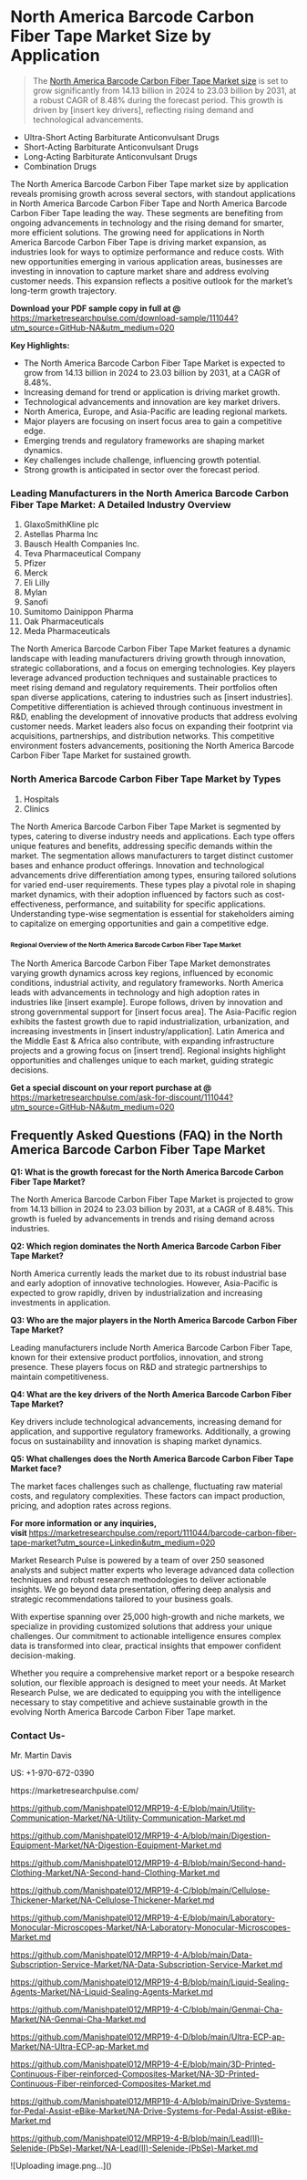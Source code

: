 <h1>North America Barcode Carbon Fiber Tape Market&nbsp;Size by Application</h1><blockquote><p>The <a href="https://marketresearchpulse.com/download-sample/111044?utm_source=GitHub-NA&amp;utm_medium=020">North America Barcode Carbon Fiber Tape Market size</a> is set to grow significantly from 14.13 billion in 2024 to 23.03 billion by 2031, at a robust CAGR of 8.48% during the forecast period. This growth is driven by [insert key drivers], reflecting rising demand and technological advancements.</p></blockquote><ul><li>Ultra-Short Acting Barbiturate Anticonvulsant Drugs<li> Short-Acting Barbiturate Anticonvulsant Drugs<li> Long-Acting Barbiturate Anticonvulsant Drugs<li> Combination Drugs</li></ul><p>The North America Barcode Carbon Fiber Tape market size by application reveals promising growth across several sectors, with standout applications in North America Barcode Carbon Fiber Tape and North America Barcode Carbon Fiber Tape leading the way. These segments are benefiting from ongoing advancements in technology and the rising demand for smarter, more efficient solutions. The growing need for applications in North America Barcode Carbon Fiber Tape is driving market expansion, as industries look for ways to optimize performance and reduce costs. With new opportunities emerging in various application areas, businesses are investing in innovation to capture market share and address evolving customer needs. This expansion reflects a positive outlook for the market’s long-term growth trajectory.</p><p><strong>Download your PDF sample copy in full at @ </strong><a href="https://marketresearchpulse.com/download-sample/111044?utm_source=GitHub-NA&amp;utm_medium=020">https://marketresearchpulse.com/download-sample/111044?utm_source=GitHub-NA&amp;utm_medium=020</a></p><p><strong>Key Highlights: </strong></p><ul><li>The North America Barcode Carbon Fiber Tape Market is expected to grow from 14.13 billion in 2024 to 23.03 billion by 2031, at a CAGR of 8.48%.</li><li>Increasing demand for trend or application is driving market growth.</li><li>Technological advancements and innovation are key market drivers.</li><li>North America, Europe, and Asia-Pacific are leading regional markets.</li><li>Major players are focusing on insert focus area to gain a competitive edge.</li><li>Emerging trends and regulatory frameworks are shaping market dynamics.</li><li>Key challenges include challenge, influencing growth potential.</li><li>Strong growth is anticipated in sector over the forecast period.</li></ul><h3>Leading Manufacturers in the North America Barcode Carbon Fiber Tape Market: A Detailed Industry Overview</h3><ol><li>GlaxoSmithKline plc</li><li>Astellas Pharma Inc</li><li>Bausch Health Companies Inc.</li><li>Teva Pharmaceutical Company</li><li>Pfizer</li><li>Merck</li><li>Eli Lilly</li><li>Mylan</li><li>Sanofi</li><li>Sumitomo Dainippon Pharma</li><li>Oak Pharmaceuticals</li><li>Meda Pharmaceuticals</li></ol><div class="flex max-w-full flex-col flex-grow"><div class="min-h-8 text-message flex w-full flex-col items-end gap-2 whitespace-normal break-words [.text-message+&amp;]:mt-5" dir="auto" data-message-author-role="assistant" data-message-id="fd8432e4-4910-450d-b182-61b7bfb0a01f" data-message-model-slug="gpt-4o"><div class="flex w-full flex-col gap-1 empty:hidden first:pt-[3px]"><div class="markdown prose w-full break-words dark:prose-invert light"><p>The North America Barcode Carbon Fiber Tape Market features a dynamic landscape with leading manufacturers driving growth through innovation, strategic collaborations, and a focus on emerging technologies. Key players leverage advanced production techniques and sustainable practices to meet rising demand and regulatory requirements. Their portfolios often span diverse applications, catering to industries such as [insert industries]. Competitive differentiation is achieved through continuous investment in R&amp;D, enabling the development of innovative products that address evolving customer needs. Market leaders also focus on expanding their footprint via acquisitions, partnerships, and distribution networks. This competitive environment fosters advancements, positioning the North America Barcode Carbon Fiber Tape Market for sustained growth.</p></div></div></div></div><h3>North America Barcode Carbon Fiber Tape Market by Types</h3><ol><li>Hospitals<li> Clinics</li></ol><div class="flex max-w-full flex-col flex-grow"><div class="min-h-8 text-message flex w-full flex-col items-end gap-2 whitespace-normal break-words [.text-message+&amp;]:mt-5" dir="auto" data-message-author-role="assistant" data-message-id="084470be-0bb7-4664-bddf-5156b4f41249" data-message-model-slug="gpt-4o-mini"><div class="flex w-full flex-col gap-1 empty:hidden first:pt-[3px]"><div class="markdown prose w-full break-words dark:prose-invert light"><p>The North America Barcode Carbon Fiber Tape Market is segmented by types, catering to diverse industry needs and applications. Each type offers unique features and benefits, addressing specific demands within the market. The segmentation allows manufacturers to target distinct customer bases and enhance product offerings. Innovation and technological advancements drive differentiation among types, ensuring tailored solutions for varied end-user requirements. These types play a pivotal role in shaping market dynamics, with their adoption influenced by factors such as cost-effectiveness, performance, and suitability for specific applications. Understanding type-wise segmentation is essential for stakeholders aiming to capitalize on emerging opportunities and gain a competitive edge.</p></div></div></div></div><h3><span style="font-size: 11px;">Regional Overview of the North America Barcode Carbon Fiber Tape Market</span></h3><div class="flex max-w-full flex-col flex-grow"><div class="min-h-8 text-message flex w-full flex-col items-end gap-2 whitespace-normal break-words [.text-message+&amp;]:mt-5" dir="auto" data-message-author-role="assistant" data-message-id="e9038762-ce64-4e30-91c9-9bd413514231" data-message-model-slug="gpt-4o-mini"><div class="flex w-full flex-col gap-1 empty:hidden first:pt-[3px]"><div class="markdown prose w-full break-words dark:prose-invert light"><p>The North America Barcode Carbon Fiber Tape Market demonstrates varying growth dynamics across key regions, influenced by economic conditions, industrial activity, and regulatory frameworks. North America leads with advancements in technology and high adoption rates in industries like [insert example]. Europe follows, driven by innovation and strong governmental support for [insert focus area]. The Asia-Pacific region exhibits the fastest growth due to rapid industrialization, urbanization, and increasing investments in [insert industry/application]. Latin America and the Middle East &amp; Africa also contribute, with expanding infrastructure projects and a growing focus on [insert trend]. Regional insights highlight opportunities and challenges unique to each market, guiding strategic decisions.</p></div></div></div></div><p><strong>Get a special discount on your report purchase at @ </strong><a href="https://marketresearchpulse.com/ask-for-discount/111044?utm_source=GitHub-NA&amp;utm_medium=020">https://marketresearchpulse.com/ask-for-discount/111044?utm_source=GitHub-NA&amp;utm_medium=020</a></p><h2>Frequently Asked Questions (FAQ) in the North America Barcode Carbon Fiber Tape Market</h2><p><strong>Q1: What is the growth forecast for the North America Barcode Carbon Fiber Tape Market?</strong></p><p>The North America Barcode Carbon Fiber Tape Market is projected to grow from 14.13 billion in 2024 to 23.03 billion by 2031, at a CAGR of 8.48%. This growth is fueled by advancements in trends and rising demand across industries.</p><p><strong>Q2: Which region dominates the North America Barcode Carbon Fiber Tape Market?</strong></p><p>North America currently leads the market due to its robust industrial base and early adoption of innovative technologies. However, Asia-Pacific is expected to grow rapidly, driven by industrialization and increasing investments in application.</p><p><strong>Q3: Who are the major players in the North America Barcode Carbon Fiber Tape Market?</strong></p><p>Leading manufacturers include North America Barcode Carbon Fiber Tape, known for their extensive product portfolios, innovation, and strong presence. These players focus on R&amp;D and strategic partnerships to maintain competitiveness.</p><p><strong>Q4: What are the key drivers of the North America Barcode Carbon Fiber Tape Market?</strong></p><p>Key drivers include technological advancements, increasing demand for application, and supportive regulatory frameworks. Additionally, a growing focus on sustainability and innovation is shaping market dynamics.</p><p><strong>Q5: What challenges does the North America Barcode Carbon Fiber Tape Market face?</strong></p><p>The market faces challenges such as challenge, fluctuating raw material costs, and regulatory complexities. These factors can impact production, pricing, and adoption rates across regions.</p><p><strong>For more information or any inquiries, visit&nbsp;</strong><a href="https://marketresearchpulse.com/report/111044/barcode-carbon-fiber-tape-market?utm_source=Linkedin&utm_medium=020">https://marketresearchpulse.com/report/111044/barcode-carbon-fiber-tape-market?utm_source=Linkedin&utm_medium=020</a></p><p>Market Research Pulse is powered by a team of over 250 seasoned analysts and subject matter experts who leverage advanced data collection techniques and robust research methodologies to deliver actionable insights. We go beyond data presentation, offering deep analysis and strategic recommendations tailored to your business goals.</p><p>With expertise spanning over 25,000 high-growth and niche markets, we specialize in providing customized solutions that address your unique challenges. Our commitment to actionable intelligence ensures complex data is transformed into clear, practical insights that empower confident decision-making.</p><p>Whether you require a comprehensive market report or a bespoke research solution, our flexible approach is designed to meet your needs. At Market Research Pulse, we are dedicated to equipping you with the intelligence necessary to stay competitive and achieve sustainable growth in the evolving North America Barcode Carbon Fiber Tape market.</p><h3><strong>Contact Us-</strong></h3><p>Mr. Martin Davis</p><p>US: +1-970-672-0390</p><p>https://marketresearchpulse.com/</p><p><a href="https://github.com/Manishpatel012/MRP19-4-E/blob/main/Utility-Communication-Market/NA-Utility-Communication-Market.md">https://github.com/Manishpatel012/MRP19-4-E/blob/main/Utility-Communication-Market/NA-Utility-Communication-Market.md</a></p><p><a href="https://github.com/Manishpatel012/MRP19-4-A/blob/main/Digestion-Equipment-Market/NA-Digestion-Equipment-Market.md">https://github.com/Manishpatel012/MRP19-4-A/blob/main/Digestion-Equipment-Market/NA-Digestion-Equipment-Market.md</a></p><p><a href="https://github.com/Manishpatel012/MRP19-4-B/blob/main/Second-hand-Clothing-Market/NA-Second-hand-Clothing-Market.md">https://github.com/Manishpatel012/MRP19-4-B/blob/main/Second-hand-Clothing-Market/NA-Second-hand-Clothing-Market.md</a></p><p><a href="https://github.com/Manishpatel012/MRP19-4-C/blob/main/Cellulose-Thickener-Market/NA-Cellulose-Thickener-Market.md">https://github.com/Manishpatel012/MRP19-4-C/blob/main/Cellulose-Thickener-Market/NA-Cellulose-Thickener-Market.md</a></p><p><a href="https://github.com/Manishpatel012/MRP19-4-E/blob/main/Laboratory-Monocular-Microscopes-Market/NA-Laboratory-Monocular-Microscopes-Market.md">https://github.com/Manishpatel012/MRP19-4-E/blob/main/Laboratory-Monocular-Microscopes-Market/NA-Laboratory-Monocular-Microscopes-Market.md</a></p><p><a href="https://github.com/Manishpatel012/MRP19-4-A/blob/main/Data-Subscription-Service-Market/NA-Data-Subscription-Service-Market.md">https://github.com/Manishpatel012/MRP19-4-A/blob/main/Data-Subscription-Service-Market/NA-Data-Subscription-Service-Market.md</a></p><p><a href="https://github.com/Manishpatel012/MRP19-4-B/blob/main/Liquid-Sealing-Agents-Market/NA-Liquid-Sealing-Agents-Market.md">https://github.com/Manishpatel012/MRP19-4-B/blob/main/Liquid-Sealing-Agents-Market/NA-Liquid-Sealing-Agents-Market.md</a></p><p><a href="https://github.com/Manishpatel012/MRP19-4-C/blob/main/Genmai-Cha-Market/NA-Genmai-Cha-Market.md">https://github.com/Manishpatel012/MRP19-4-C/blob/main/Genmai-Cha-Market/NA-Genmai-Cha-Market.md</a></p><p><a href="https://github.com/Manishpatel012/MRP19-4-D/blob/main/Ultra-ECP-ap-Market/NA-Ultra-ECP-ap-Market.md">https://github.com/Manishpatel012/MRP19-4-D/blob/main/Ultra-ECP-ap-Market/NA-Ultra-ECP-ap-Market.md</a></p><p><a href="https://github.com/Manishpatel012/MRP19-4-E/blob/main/3D-Printed-Continuous-Fiber-reinforced-Composites-Market/NA-3D-Printed-Continuous-Fiber-reinforced-Composites-Market.md">https://github.com/Manishpatel012/MRP19-4-E/blob/main/3D-Printed-Continuous-Fiber-reinforced-Composites-Market/NA-3D-Printed-Continuous-Fiber-reinforced-Composites-Market.md</a></p><p><a href="https://github.com/Manishpatel012/MRP19-4-A/blob/main/Drive-Systems-for-Pedal-Assist-eBike-Market/NA-Drive-Systems-for-Pedal-Assist-eBike-Market.md">https://github.com/Manishpatel012/MRP19-4-A/blob/main/Drive-Systems-for-Pedal-Assist-eBike-Market/NA-Drive-Systems-for-Pedal-Assist-eBike-Market.md</a></p><p><a href="https://github.com/Manishpatel012/MRP19-4-B/blob/main/Lead(II)-Selenide-(PbSe)-Market/NA-Lead(II)-Selenide-(PbSe)-Market.md">https://github.com/Manishpatel012/MRP19-4-B/blob/main/Lead(II)-Selenide-(PbSe)-Market/NA-Lead(II)-Selenide-(PbSe)-Market.md</a></p>
![Uploading image.png…]()
